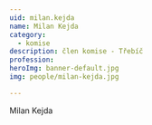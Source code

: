 ```yaml
---
uid: milan.kejda
name: Milan Kejda
category:
  - komise
description: člen komise - Třebíč
profession:
heroImg: banner-default.jpg
img: people/milan-kejda.jpg

---
```


Milan Kejda
